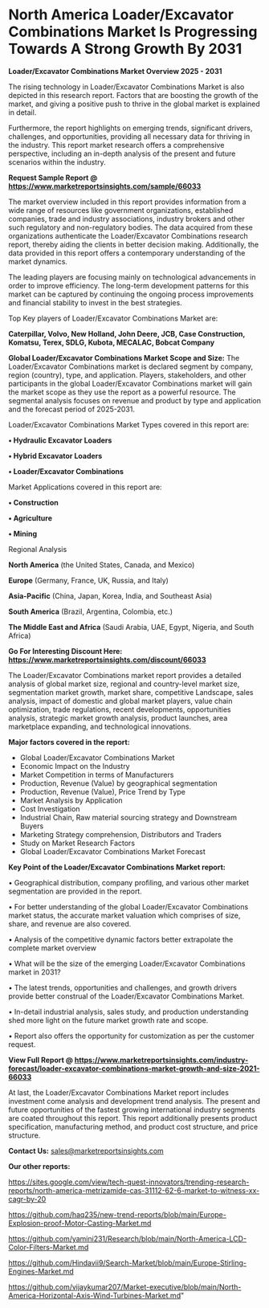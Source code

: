 # North America Loader/Excavator Combinations Market Is Progressing Towards A Strong Growth By 2031

<Strong> Loader/Excavator Combinations Market Overview 2025 - 2031</strong>

The rising technology in Loader/Excavator Combinations Market is also depicted in this research report. Factors that are boosting the growth of the market, and giving a positive push to thrive in the global market is explained in detail.

Furthermore, the report highlights on emerging trends, significant drivers, challenges, and opportunities, providing all necessary data for thriving in the industry. This report market research offers a comprehensive perspective, including an in-depth analysis of the present and future scenarios within the industry.

<strong>Request Sample Report @ <a href=https://www.marketreportsinsights.com/sample/66033>https://www.marketreportsinsights.com/sample/66033</a></strong>

The market overview included in this report provides information from a wide range of resources like government organizations, established companies, trade and industry associations, industry brokers and other such regulatory and non-regulatory bodies. The data acquired from these organizations authenticate the Loader/Excavator Combinations research report, thereby aiding the clients in better decision making. Additionally, the data provided in this report offers a contemporary understanding of the market dynamics.

The leading players are focusing mainly on technological advancements in order to improve efficiency. The long-term development patterns for this market can be captured by continuing the ongoing process improvements and financial stability to invest in the best strategies.

Top Key players of Loader/Excavator Combinations Market are:

<strong>Caterpillar, Volvo, New Holland, John Deere, JCB, Case Construction, Komatsu, Terex, SDLG, Kubota, MECALAC, Bobcat Company</strong>

<strong><b>Global Loader/Excavator Combinations Market Scope and Size:</b></strong>
The Loader/Excavator Combinations market is declared segment by company, region (country), type, and application. Players, stakeholders, and other participants in the global Loader/Excavator Combinations market will gain the market scope as they use the report as a powerful resource. The segmental analysis focuses on revenue and product by type and application and the forecast period of 2025-2031.

Loader/Excavator Combinations Market Types covered in this report are:

<strong>• Hydraulic Excavator Loaders

• Hybrid Excavator Loaders

• Loader/Excavator Combinations</strong>

Market Applications covered in this report are:

<strong>• Construction

• Agriculture

• Mining</strong> 

Regional Analysis

<strong>North America</strong> (the United States, Canada, and Mexico)

<strong>Europe</strong> (Germany, France, UK, Russia, and Italy)

<strong>Asia-Pacific</strong> (China, Japan, Korea, India, and Southeast Asia)

<strong>South America</strong> (Brazil, Argentina, Colombia, etc.)

<strong>The Middle East and Africa</strong> (Saudi Arabia, UAE, Egypt, Nigeria, and South Africa)

<strong>Go For Interesting Discount Here: <a href=https://www.marketreportsinsights.com/discount/66033>https://www.marketreportsinsights.com/discount/66033</a></strong>

The Loader/Excavator Combinations market report provides a detailed analysis of global market size, regional and country-level market size, segmentation market growth, market share, competitive Landscape, sales analysis, impact of domestic and global market players, value chain optimization, trade regulations, recent developments, opportunities analysis, strategic market growth analysis, product launches, area marketplace expanding, and technological innovations.

<strong><b>Major factors covered in the report:</b></strong>
<ul>
  <li>Global Loader/Excavator Combinations Market </li>
  <li>Economic Impact on the Industry</li>
  <li>Market Competition in terms of Manufacturers</li>
  <li>Production, Revenue (Value) by geographical segmentation</li>
  <li>Production, Revenue (Value), Price Trend by Type</li>
  <li>Market Analysis by Application</li>
  <li>Cost Investigation</li>
  <li>Industrial Chain, Raw material sourcing strategy and Downstream Buyers</li>
  <li>Marketing Strategy comprehension, Distributors and Traders</li>
  <li>Study on Market Research Factors</li>
  <li>Global Loader/Excavator Combinations Market Forecast</li>
</ul>

<strong><b>Key Point of the Loader/Excavator Combinations Market report:</b></strong>

• Geographical distribution, company profiling, and various other market segmentation are provided in the report.

• For better understanding of the global Loader/Excavator Combinations market status, the accurate market valuation which comprises of size, share, and revenue are also covered.

• Analysis of the competitive dynamic factors better extrapolate the complete market overview

• What will be the size of the emerging Loader/Excavator Combinations market in 2031?

• The latest trends, opportunities and challenges, and growth drivers provide better construal of the Loader/Excavator Combinations Market.

• In-detail industrial analysis, sales study, and production understanding shed more light on the future market growth rate and scope.

• Report also offers the opportunity for customization as per the customer request.

<strong><b>View Full Report @ <a href=https://www.marketreportsinsights.com/industry-forecast/loader-excavator-combinations-market-growth-and-size-2021-66033>https://www.marketreportsinsights.com/industry-forecast/loader-excavator-combinations-market-growth-and-size-2021-66033</a></b></strong>


At last, the Loader/Excavator Combinations Market report includes investment come analysis and development trend analysis. The present and future opportunities of the fastest growing international industry segments are coated throughout this report. This report additionally presents product specification, manufacturing method, and product cost structure, and price structure.

<strong>Contact Us:</strong>
sales@marketreportsinsights.com

<strong>Our other reports:</strong>

<a href=https://sites.google.com/view/tech-quest-innovators/trending-research-reports/north-america-metrizamide-cas-31112-62-6-market-to-witness-xx-cagr-by-20>https://sites.google.com/view/tech-quest-innovators/trending-research-reports/north-america-metrizamide-cas-31112-62-6-market-to-witness-xx-cagr-by-20</a>

<a href=https://github.com/haq235/new-trend-reports/blob/main/Europe-Explosion-proof-Motor-Casting-Market.md>https://github.com/haq235/new-trend-reports/blob/main/Europe-Explosion-proof-Motor-Casting-Market.md</a>

<a href=https://github.com/yamini231/Research/blob/main/North-America-LCD-Color-Filters-Market.md>https://github.com/yamini231/Research/blob/main/North-America-LCD-Color-Filters-Market.md</a>

<a href=https://github.com/Hindavii9/Search-Market/blob/main/Europe-Stirling-Engines-Market.md>https://github.com/Hindavii9/Search-Market/blob/main/Europe-Stirling-Engines-Market.md</a>

<a href=https://github.com/vijaykumar207/Market-executive/blob/main/North-America-Horizontal-Axis-Wind-Turbines-Market.md>https://github.com/vijaykumar207/Market-executive/blob/main/North-America-Horizontal-Axis-Wind-Turbines-Market.md</a>"
